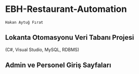 # EBH-Restaurant-Automation
`Hakan Aytuğ Fırat`
<br>
## Lokanta Otomasyonu Veri Tabanı Projesi

(C#, Visual Studio, MySQL, RDBMS) <br>
## Admin ve Personel Giriş Sayfaları
